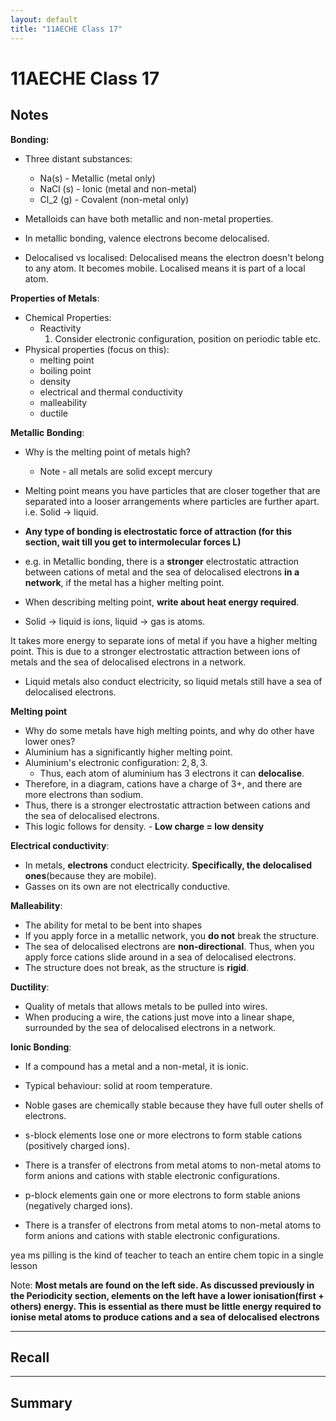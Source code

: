 ```yaml
---
layout: default
title: "11AECHE Class 17"
---
```

# 11AECHE Class 17


## Notes

**Bonding:**
* Three distant substances:
	* Na(s) - Metallic (metal only)
	* NaCl (s) - Ionic (metal and non-metal)
	* Cl_2 (g) - Covalent (non-metal only)
* Metalloids can have both metallic and non-metal properties.

* In metallic bonding, valence electrons become delocalised.
* Delocalised vs localised: Delocalised means the electron doesn't belong to any atom. It becomes mobile. Localised means it is part of a local atom.


**Properties of Metals**:
* Chemical Properties:
	* Reactivity
		1. Consider electronic configuration, position on periodic table etc.
* Physical properties (focus on this):
	* melting point
	* boiling point
	* density
	* electrical and thermal conductivity
	* malleability
	* ductile

**Metallic Bonding**:
* Why is the melting point of metals high?
	* Note - all metals are solid except mercury
* Melting point means you have particles that are closer together that are separated into a looser arrangements where particles are further apart. i.e. Solid -> liquid.

* **Any type of bonding is electrostatic force of attraction (for this section, wait till you get to intermolecular forces L)**

* e.g. in Metallic bonding, there is a **stronger** electrostatic attraction between cations of metal and the sea of delocalised electrons **in a network**, if the metal has a higher melting point.
* When describing melting point, **write about heat energy required**.
* Solid -> liquid is ions, liquid -> gas is atoms.

It takes more energy to separate ions of metal if you have a higher melting point. This is due to a stronger electrostatic attraction between ions of metals and the sea of delocalised electrons in a network.

* Liquid metals also conduct electricity, so liquid metals still have a sea of delocalised electrons.

**Melting point**
* Why do some metals have high melting points, and why do other have lower ones?
* Aluminium has a significantly higher melting point.
* Aluminium's electronic configuration: $2,8,3$.
	* Thus, each atom of aluminium has 3 electrons it can **delocalise**.
* Therefore, in a diagram, cations have a charge of 3+, and there are more electrons than sodium. 
* Thus, there is a stronger electrostatic attraction between cations and the sea of delocalised electrons.
* This logic follows for density. - **Low charge = low density**

**Electrical conductivity**:
* In metals, **electrons** conduct electricity. **Specifically, the delocalised ones**(because they are mobile).
* Gasses on its own are not electrically conductive.

**Malleability**:
* The ability for metal to be bent into shapes
* If you apply force in a metallic network, you **do not** break the structure.
* The sea of delocalised electrons are **non-directional**. Thus, when you apply force cations slide around in a sea of delocalised electrons.
* The structure does not break, as the structure is **rigid**.

**Ductility**:
* Quality of metals that allows metals to be pulled into wires.
* When producing a wire, the cations just move into a linear shape, surrounded by the sea of delocalised electrons in a network.

**Ionic Bonding**:
* If a compound has a metal and a non-metal, it is ionic.
* Typical behaviour: solid at room temperature.

* Noble gases are chemically stable because they have full outer shells of electrons.
* s-block elements lose one or more electrons to form stable cations (positively charged ions).
* There is a transfer of electrons from metal atoms to non-metal atoms to form anions and cations with stable electronic configurations.
* p-block elements gain one or more electrons to form stable anions (negatively charged ions).
* There is a transfer of electrons from metal atoms to non-metal atoms to form anions and cations with stable electronic configurations.

yea ms pilling is the kind of teacher to teach an entire chem topic in a single lesson

Note: **Most metals are found on the left side. As discussed previously in the Periodicity section, elements on the left have a lower ionisation(first + others) energy. This is essential as there must be little energy required to ionise metal atoms to produce cations and a sea of delocalised electrons**


---
## Recall








---

## Summary